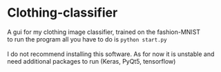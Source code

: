 # Clothing-classifier
A gui for my clothing image classifier, trained on the fashion-MNIST <br>
to run the program all you have to do is ``python start.py``
<br><br>
I do not recommend installing this software. As for now it is unstable and need additional packages to run (Keras, PyQt5, tensorflow)
